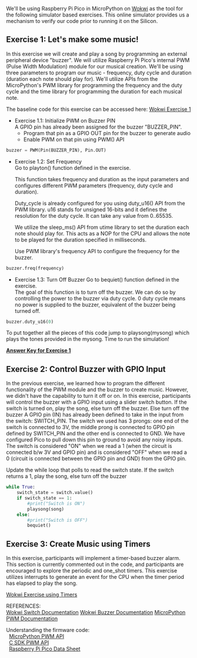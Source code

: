 We'll be using Raspberry Pi Pico in MicroPython on [Wokwi](https://wokwi.com) as the tool for the following simulator based exercises. This online simulator provides us a mechanism to verify our code prior to running it on the Silicon.


## **Exercise 1: Let's make some music!**
In this exercise we will create and play a song by programming an external peripheral device "buzzer". We will utilize Raspberry Pi Pico's internal PWM (Pulse Width Modulation) module for our musical creation.
We'll be using three parameters to program our music - frequency, duty cycle and duration (duration each note should play for). We'll utilize APIs from the MicroPython's PWM library for programming the frequency and the duty cycle and the time library for programming the duration for each musical note.

The baseline code for this exercise can be accessed here: [Wokwi Exercise 1](https://wokwi.com/projects/375269357746220033)

* Exercise 1.1: Initialize PWM on Buzzer PIN<br>
    A GPIO pin has already been assigned for the buzzer "BUZZER_PIN".
    - Program that pin as a GPIO OUT pin for the buzzer to generate audio
    - Enable PWM on that pin using PWM() API

```python
buzzer = PWM(Pin(BUZZER_PIN), Pin.OUT)
```


* Exercise 1.2: Set Frequency<br>
    Go to playton() function defined in the exercise.<br>

    This function takes frequency and duration as the input parameters and configures different PWM parameters (frequency, duty cycle and duration).

    Duty_cycle is already configured for you using duty_u16() API from the PWM library. u16 stands for unsigned 16-bits and it defines the resolution for the duty cycle. It can take any value from 0..65535.

    We utilize the sleep_ms() API from utime library to set the duration each note should play for. This acts as a NOP for the CPU and allows the note to be played for the duration specified in milliseconds.

    Use PWM library's frequency API to configure the frequency for the buzzer.

```python
buzzer.freq(frequency)
```
* Exercise 1.3: Turn Off Buzzer
    Go to bequiet() function defined in the exercise.<br>
    The goal of this function is to turn off the buzzer. We can do so by controlling the power to the buzzer via duty cycle. 0 duty cycle means no power is supplied to the buzzer, equivalent of the buzzer being    turned off. 
```python
buzzer.duty_u16(0)
```

To put together all the pieces of this code jump to playsong(mysong) which plays the tones provided in the mysong. Time to run the simulation!

**[Answer Key for Exercise 1](https://wokwi.com/projects/375268768525056001)**

## Exercise 2: Control Buzzer with GPIO Input
In the previous exercise, we learned how to program the different functionality of the PWM module and the buzzer to create music. However, we didn't have the capability to turn it off or on.
In this exercise, participants will control the buzzer with a GPIO input using a slider switch button. If the switch is turned on, play the song, else turn off the buzzer. Else turn off the buzzer
A GPIO pin (IN) has already been defined to take in the input from the switch: SWITCH_PIN. The switch we used has 3 prongs: one end of the switch is connected to 3V, the middle prong is connected to GPIO pin defined by SWITCH_PIN and the other end is connected to GND. We have configured Pico to pull down this pin to ground to avoid any noisy inputs. The switch is considered "ON" when we read a 1 (when the circuit is connected b/w 3V and GPIO pin) and is considered "OFF" when we read a 0 (circuit is connected between the GPIO pin and GND) from the GPIO pin.

Update the while loop that polls to read the switch state. If the switch returns a 1, play the song, else turn off the buzzer <br>

```python
while True:
    switch_state = switch.value()
    if switch_state == 1:
        #print("Switch is ON")
        playsong(song)
    else:
        #print("Switch is OFF")
        bequiet()
```

## Exercise 3: Create Music using Timers

In this exercise, participants will implement a timer-based buzzer alarm. This section is currently commented out in the code, and participants are encouraged to explore the periodic and one_shot timers.
This exercise utilizes interrupts to generate an event for the CPU when the timer period has elapsed to play the song.<br>

[Wokwi Exercise using Timers](https://wokwi.com/projects/375269007294233601)

REFERENCES:<br>
[Wokwi Switch Documentation](https://docs.wokwi.com/parts/wokwi-slide-switch)
[Wokwi Buzzer Documentation](https://docs.wokwi.com/parts/wokwi-buzzer)
[MicroPython PWM Documentation](https://docs.micropython.org/en/latest/library/machine.PWM.html?highlight=pwm)

Understanding the firmware code:<br>
&nbsp; [MicroPython PWM API](https://github.com/micropython/micropython/blob/0bafdaf5f0f44295597cf2db8c36447675183339/ports/rp2/machine_pwm.c#L274) <br>
&nbsp; [C SDK PWM API](https://github.com/raspberrypi/pico-sdk/blob/6a7db34ff63345a7badec79ebea3aaef1712f374/src/rp2_common/hardware_pwm/include/hardware/pwm.h#L274) <br>
&nbsp; [Raspberry Pi Pico Data Sheet](https://datasheets.raspberrypi.com/rp2040/rp2040-datasheet.pdf)
<br>


